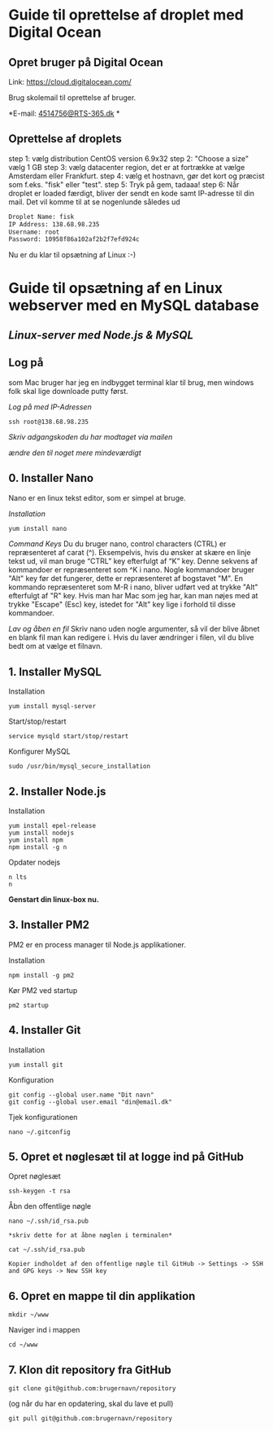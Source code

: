 # Guide til oprettelse af droplet med Digital Ocean

## Opret bruger på Digital Ocean
Link: https://cloud.digitalocean.com/

Brug skolemail til oprettelse af bruger.

*E-mail: 4514756@RTS-365.dk *

## Oprettelse af droplets

step 1: vælg distribution CentOS version 6.9x32
step 2: "Choose a size" vælg 1 GB 
step 3: vælg datacenter region, det er at fortrække at vælge Amsterdam eller Frankfurt.
step 4: vælg et hostnavn, gør det kort og præcist som f.eks. "fisk" eller "test".
step 5: Tryk på gem, tadaaa!
step 6: Når droplet er loaded færdigt, bliver der sendt en kode samt IP-adresse til din mail. 
Det vil komme til at se nogenlunde således ud
```diff
Droplet Name: fisk
IP Address: 138.68.98.235
Username: root
Password: 10958f86a102af2b2f7efd924c
```
Nu er du klar til opsætning af Linux :-)

# Guide til opsætning af en Linux webserver med en MySQL database

## *Linux-server med Node.js & MySQL*

## Log på 
som Mac bruger har jeg en indbygget terminal klar til brug, men windows folk skal lige downloade putty først.

*Log på med IP-Adressen*
```
ssh root@138.68.98.235
```
*Skriv adgangskoden du har modtaget via mailen*



*ændre den til noget mere mindeværdigt*


## 0. Installer Nano
Nano er en linux tekst editor, som er simpel at bruge.

*Installation*
```diff
yum install nano
```
*Command Keys*
Du du bruger nano, control characters (CTRL) er repræsenteret af carat (^). Eksempelvis, hvis du ønsker at skære en linje tekst ud, vil man bruge “CTRL” key efterfulgt af “K” key. Denne sekvens af kommandoer er repræsenteret som ^K i nano.
Nogle kommandoer bruger "Alt" key før det fungerer, dette er repræsenteret af bogstavet "M". En kommando repræsenteret som M-R i nano, bliver udført ved at trykke "Alt" efterfulgt af "R" key. Hvis man har Mac som jeg har, kan man nøjes med at trykke "Escape" (Esc) key, istedet for "Alt" key lige i forhold til disse kommandoer.

*Lav og åben en fil*
Skriv nano uden nogle argumenter, så vil der blive åbnet en blank fil man kan redigere i.
Hvis du laver ændringer i filen, vil du blive bedt om at vælge et filnavn.

## 1. Installer MySQL
Installation
```
yum install mysql-server
```
Start/stop/restart
```
service mysqld start/stop/restart
```

Konfigurer MySQL
```
sudo /usr/bin/mysql_secure_installation
```

## 2. Installer Node.js
Installation
```
yum install epel-release
yum install nodejs
yum install npm
npm install -g n
```
Opdater nodejs
```
n lts
n
```

**Genstart din linux-box nu.**

## 3. Installer PM2
PM2 er en process manager til Node.js applikationer.

Installation
```
npm install -g pm2
```

Kør PM2 ved startup
```
pm2 startup
```

## 4. Installer Git
Installation
```
yum install git
```

Konfiguration
```
git config --global user.name "Dit navn"
git config --global user.email "din@email.dk"
```

Tjek konfigurationen
```
nano ~/.gitconfig
```

## 5. Opret et nøglesæt til at logge ind på GitHub
Opret nøglesæt
```
ssh-keygen -t rsa
```

Åbn den offentlige nøgle
```
nano ~/.ssh/id_rsa.pub

*skriv dette for at åbne nøglen i terminalen*

cat ~/.ssh/id_rsa.pub

Kopier indholdet af den offentlige nøgle til GitHub -> Settings -> SSH and GPG keys -> New SSH key
```

## 6. Opret en mappe til din applikation
```
mkdir ~/www
```
Naviger ind i mappen
```
cd ~/www
```

## 7. Klon dit repository fra GitHub
```
git clone git@github.com:brugernavn/repository
```

(og når du har en opdatering, skal du lave et pull)
```
git pull git@github.com:brugernavn/repository
```